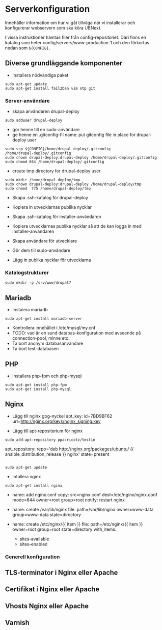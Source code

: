 # Serverkonfiguration

Innehåller information om hur vi gåt tillväga när vi installerar och
konfigurerar webservern som ska köra UBNext.

I vissa instruktioner hämtas filer från config-repositoriet. Däri finns en katalog
som heter config/servers/www-production-1 och den förkortas nedan som ```${CONFIG}```.

## Diverse grundläggande komponenter

- Installera nödvändiga paket
```shell
sudo apt-get update
sudo apt-get install fail2ban vim ntp git
```

### Server-användare

- skapa användaren drupal-deploy
```shell
sudo adduser drupal-deploy
```
- gör henne till en sudo-användare
- ge henne en .gitconfig-fil
name: put gitconfig file in place for drupal-deploy user
```shell
sudo scp ${CONFIG}/home/drupal-deploy/.gitconfig
/home/drupal-deploy/.gitconfig
sudo chown drupal-deploy:drupal-deploy /home/drupal-deploy/.gitconfig
sudo chmod 664 /home/drupal-deploy/.gitconfig
```


- create tmp directory for drupal-deploy user
```shell
sudo mkdir /home/drupal-deploy/tmp
sudo chown drupal-deploy:drupal-deploy /home/drupal-deploy/tmp
sudo chmod  775 /home/drupal-deploy/tmp
```

- Skapa .ssh-katalog för drupal-deploy
- Kopiera in utvecklarnas publika nycklar

- Skapa .ssh-katalog för installer-användaren
- Kopiera utvecklarnas publika nycklar så att de kan logga in med installer-användaren

- Skapa användare för utvecklare
- Gör dem till sudo-användare
- Lägg in publika nycklar för utvecklarna


### Katalogstrukturer
```shell
sudo mkdir -p /srv/www/drupal7
```

## Mariadb

- Instalera mariadb

```shell
sudo apt-get install mariadb-server
```
- Kontrollera innehållet i /etc/mysql/my.cnf
- TODO: vad är en sund databas-konfiguration med avseende på connection-pool, minne etc.
- Ta bort anonym databasanvändare
- Ta bort test-databasen

## PHP

- installera php-fpm och php-mysql
```shell
sudo apt-get install php-fpm
sudo apt-get install php-mysql
```


## Nginx

- Lägg till nginx gpg-nyckel
  apt_key: id=7BD9BF62 url=http://nginx.org/keys/nginx_signing.key

- Lägg till apt-repositorium för nginx
```shell
sudo add-apt-repository ppa:ricotz/testin
```

  apt_repository: repo='deb http://nginx.org/packages/ubuntu/ {{ ansible_distribution_release }} nginx' state=present
```shell

sudo apt-get update
```

- Intallera nginx
```shell
sudo apt-get install nginx
```

- name: add nginx.conf
  copy: src=nginx.conf dest=/etc/nginx/nginx.conf mode=644 owner=root group=root
  notify: restart nginx

- name: create /var/lib/nginx
  file: path=/var/lib/nginx owner=www-data group=www-data state=directory

- name: create /etc/nginx/{{ item }}
  file: path=/etc/nginx/{{ item }} owner=root group=root state=directory
  with_items:
    - sites-available
    - sites-enabled


### Generell konfiguration

## TLS-terminator i Nginx eller Apache

## Certifikat i Nginx eller Apache

## Vhosts Nginx eller Apache

## Varnish
